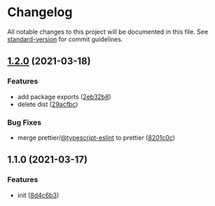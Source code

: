 # Changelog

All notable changes to this project will be documented in this file. See [standard-version](https://github.com/conventional-changelog/standard-version) for commit guidelines.

## [1.2.0](https://github.com/islizeqiang/code-fabric/compare/v1.1.0...v1.2.0) (2021-03-18)


### Features

* add package exports ([2eb32b8](https://github.com/islizeqiang/code-fabric/commit/2eb32b8c9c5e23b4706093132c6bb8e7c272127b))
* delete dist ([29acfbc](https://github.com/islizeqiang/code-fabric/commit/29acfbc315e8726f8556d0addfea1ccc0805d5b9))


### Bug Fixes

* merge prettier/[@typescript-eslint](https://github.com/typescript-eslint) to prettier ([8201c0c](https://github.com/islizeqiang/code-fabric/commit/8201c0cced6575ba6f6fa92b0c59c20e477b112e))

## 1.1.0 (2021-03-17)


### Features

* init ([8d4c6b3](https://github.com/islizeqiang/code-fabric/commit/8d4c6b32b029680aafc8a6d4d12a492f0bac640d))
